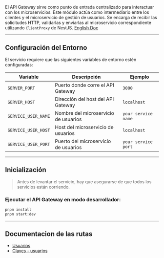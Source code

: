 El API Gateway sirve como punto de entrada centralizado para interactuar con los microservicios. Este módulo actúa como intermediario entre los clientes y el microservicio de gestión de usuarios. Se encarga de recibir las solicitudes HTTP, validarlas y enviarlas al microservicio correspondiente utilizando `ClientProxy` de NestJS. [English Doc](./DOCS/english-DOC/DOC_EN.md)

---

## Configuración del Entorno

El servicio requiere que las siguientes variables de entorno estén configuradas:

| Variable | Descripción | Ejemplo |
| --- | --- | --- |
| `SERVER_PORT` | Puerto donde corre el API Gateway | `3000` |
| `SERVER_HOST` | Dirección del host del API Gateway | `localhost` |
| `SERVICE_USER_NAME` | Nombre del microservicio de usuarios | `your service name` |
| `SERVICE_USER_HOST` | Host del microservicio de usuarios | `localhost` |
| `SERVICE_USER_PORT` | Puerto del microservicio de usuarios | `your service port` |

---

## Inicialización

> Antes de levantar el servicio, hay que asegurarse de que todos los servicios están corriendo.

### Ejecutar el API Gateway en modo desarrollador:

```bash
pnpm install
pnpm start:dev
```

---

## Documentacion de las rutas
- [Usuarios](./DOCS/spanish-DOC/users/Users.md)
- [Claves - usuarios](./DOCS/spanish-DOC/claves/USERS.md)

